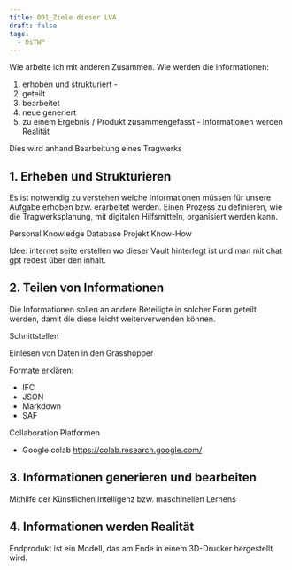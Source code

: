 ```yaml
---
title: 001_Ziele dieser LVA
draft: false
tags:
  - DiTWP
---
```

 

Wie arbeite ich mit anderen Zusammen. Wie werden die Informationen:
1. erhoben und strukturiert - 
2. geteilt
3. bearbeitet
4. neue generiert
5. zu einem Ergebnis / Produkt zusammengefasst - Informationen werden Realität


Dies wird anhand Bearbeitung eines Tragwerks 


## 1. Erheben und Strukturieren
Es ist notwendig zu verstehen welche Informationen müssen für unsere Aufgabe erhoben bzw. erarbeitet werden.
Einen Prozess zu definieren, wie die Tragwerksplanung, mit digitalen Hilfsmitteln, organisiert werden kann.

Personal Knowledge Database
Projekt Know-How



Idee: internet seite erstellen wo dieser Vault hinterlegt ist und man mit chat gpt redest über den inhalt.

## 2. Teilen von Informationen
Die Informationen sollen an andere Beteiligte in solcher Form geteilt werden, damit die diese leicht weiterverwenden können.

Schnittstellen


Einlesen von Daten in den Grasshopper 

Formate erklären:
- IFC
- JSON
- Markdown
- SAF

Collaboration Platformen
- Google colab https://colab.research.google.com/

## 3. Informationen generieren und bearbeiten



Mithilfe der Künstlichen Intelligenz bzw. maschinellen Lernens




## 4. Informationen werden Realität



Endprodukt ist ein Modell, das am Ende in einem 3D-Drucker hergestellt wird.